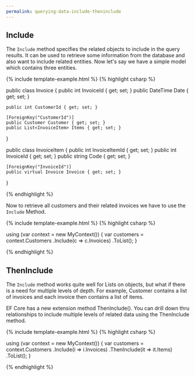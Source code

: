 ```yaml
---
permalink: querying-data-include-theninclude
---
```


## Include 

The `Include` method specifies the related objects to include in the query results. It can be used to retrieve some information from the database and also want to include related entities. Now let's say we have a simple model which contains three entities.

{% include template-example.html %} 
{% highlight csharp %}

public class Invoice
{
    public int InvoiceId { get; set; }
    public DateTime Date { get; set; }

    public int CustomerId { get; set; }

    [ForeignKey("CustomerId")]
    public Customer Customer { get; set; }
    public List<InvoiceItem> Items { get; set; }
}

public class InvoiceItem
{
    public int InvoiceItemId { get; set; }
    public int InvoiceId { get; set; }
    public string Code { get; set; }

    [ForeignKey("InvoiceId")]
    public virtual Invoice Invoice { get; set; }
}

{% endhighlight %}

Now to retrieve all customers and their related invoices we have to use the `Include` Method.

{% include template-example.html %} 
{% highlight csharp %}

using (var context = new MyContext())
{
    var customers = context.Customers
        .Include(c => c.Invoices)
        .ToList();
}

{% endhighlight %}

## ThenInclude

The `Include` method works quite well for Lists on objects, but what if there is a need for multiple levels of depth. For example, Customer contains a list of invoices and each invoice then contains a list of items. 

EF Core has a new extension method ThenInclude(). You can drill down thru relationships to include multiple levels of related data using the ThenInclude method.

{% include template-example.html %} 
{% highlight csharp %}

using (var context = new MyContext())
{
    var customers = context.Customers
        .Include(i => i.Invoices)
            .ThenInclude(it => it.Items)
        .ToList();
}


{% endhighlight %}
